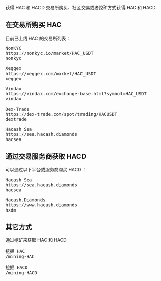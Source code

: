 获得 HAC 和 HACD
交易所购买、社区交易或者挖矿方式获得 HAC 和 HACD


<a name="HAC"></a>

## 在交易所购买 HAC

目前已上线 HAC 的交易所列表：

<pre class="links">
NonKYC
https://nonkyc.io/market/HAC_USDT
nonkyc

Xeggex
https://xeggex.com/market/HAC_USDT
xeggex

Vindax
https://vindax.com/exchange-base.html?symbol=HAC_USDT
vindax

Dex-Trade
https://dex-trade.com/spot/trading/HACUSDT
dextrade

Hacash Sea
https://sea.hacash.diamonds
hacsea
</pre>


<a name="HACD"></a>

## 通过交易服务商获取 HACD 

可以通过以下平台或服务商购买 HACD ：

<pre class="links">
Hacash Sea
https://sea.hacash.diamonds
hacsea

Hacash.Diamonds
https://www.hacash.diamonds
hxdm
</pre>

<!-- Opensea
https://opensea.io/collection/hacashdiamond
opensea -->

## 其它方式

通过挖矿来获取 HAC 和 HACD

<pre class="links">
挖掘 HAC
/mining-HAC

挖掘 HACD
/mining-HACD
</pre>
